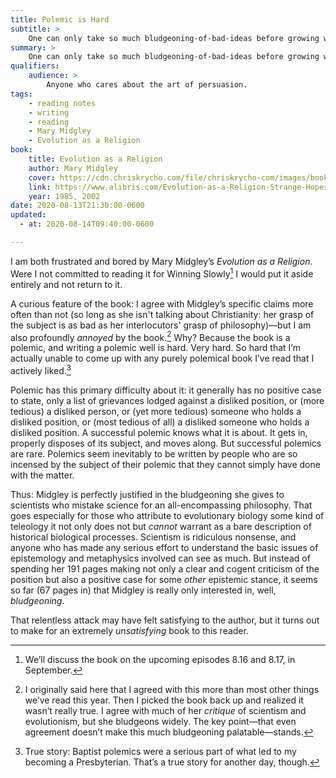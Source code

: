 ```yaml
---
title: Polemic is Hard
subtitle: >
    One can only take so much bludgeoning-of-bad-ideas before growing weary of a book.
summary: >
    One can only take so much bludgeoning-of-bad-ideas before growing weary of a book. But Mary Midgley apparently didn’t get the memo: Evolution as a Religion is relentless in its bludgeoning.
qualifiers:
    audience: >
        Anyone who cares about the art of persuasion.
tags:
    - reading notes
    - writing
    - reading
    - Mary Midgley
    - Evolution as a Religion
book:
    title: Evolution as a Religion
    author: Mary Midgley
    cover: https://cdn.chriskrycho.com/file/chriskrycho-com/images/books/evolution-as-a-religion.jpg
    link: https://www.alibris.com/Evolution-as-a-Religion-Strange-Hopes-and-Stranger-Fears-Mary-Midgley/book/2179950
    year: 1985, 2002
date: 2020-08-13T21:30:00-0600
updated:
  - at: 2020-08-14T09:40:00-0600

---
```


I am both frustrated and bored by Mary Midgley’s <cite>Evolution as a Religion</cite>. Were I not committed to reading it for Winning Slowly[^1] I would put it aside entirely and not return to it.

A curious feature of the book: I agree with Midgley’s specific claims more often than not (so long as she isn't talking about Christianity: her grasp of the subject is as bad as her interlocutors' grasp of philosophy)—but I am also profoundly *annoyed* by the book.[^correction] Why? Because the book is a polemic, and writing a polemic well is hard. Very hard. So hard that I’m actually unable to come up with any purely polemical book I’ve read that I actively liked.[^2]

Polemic has this primary difficulty about it: it generally has no positive case to state, only a list of grievances lodged against a disliked position, or (more tedious) a disliked person, or (yet more tedious) someone who holds a disliked position, or (most tedious of all) a disliked someone who holds a disliked position. A successful polemic knows what it is about. It gets in, properly disposes of its subject, and moves along. But successful polemics are rare. Polemics seem inevitably to be written by people who are so incensed by the subject of their polemic that they cannot simply have done with the matter.

Thus: Midgley is perfectly justified in the bludgeoning she gives to scientists who mistake science for an all-encompassing philosophy. That goes especially for those who attribute to evolutionary biology some kind of teleology it not only does not but *cannot* warrant as a bare description of historical biological processes. Scientism is ridiculous nonsense, and anyone who has made any serious effort to understand the basic issues of epistemology and metaphysics involved can see as much. But instead of spending her 191 pages making not only a clear and cogent criticism of the position but also a positive case for some *other* epistemic stance, it seems so far (67 pages in) that Midgley is really only interested in, well, *bludgeoning*.

That relentless attack may have felt satisfying to the author, but it turns out to make for an extremely *unsatisfying* book to this reader.

[^1]: We’ll discuss the book on the upcoming episodes 8.16 and 8.17, in September.

[^correction]: I originally said here that I agreed with this more than most other things we’ve read this year. Then I picked the book back up and realized it wasn’t really true. I agree with much of her *critique* of scientism and evolutionism, but she bludgeons widely. The key point—that even agreement doesn’t make this much bludgeoning palatable—stands.

[^2]: True story: Baptist polemics were a serious part of what led to my becoming a Presbyterian. That’s a true story for another day, though.
